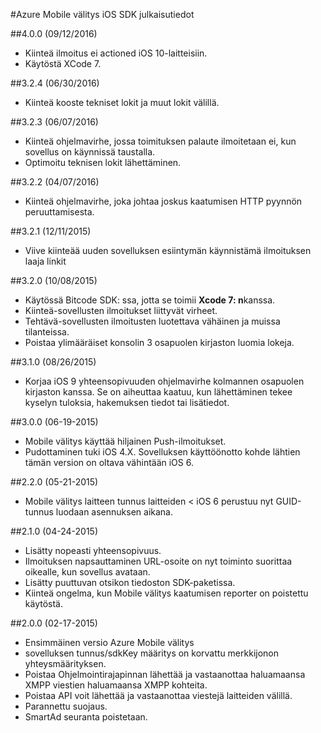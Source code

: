 <properties
    pageTitle="Azure Mobile välitys iOS SDK julkaisutiedot | Microsoft Azure"
    description="Uusimmat päivitykset ja ohjeet iOS SDK Azure Mobile välitys"
    services="mobile-engagement"
    documentationCenter="mobile"
    authors="piyushjo"
    manager="erikre"
    editor="" />

<tags
    ms.service="mobile-engagement"
    ms.workload="mobile"
    ms.tgt_pltfrm="mobile-ios"
    ms.devlang="objective-c"
    ms.topic="article"
    ms.date="09/12/2016"
    ms.author="piyushjo" />

#<a name="azure-mobile-engagement-ios-sdk-release-notes"></a>Azure Mobile välitys iOS SDK julkaisutiedot

##<a name="400-09122016"></a>4.0.0 (09/12/2016)

-   Kiinteä ilmoitus ei actioned iOS 10-laitteisiin.
-   Käytöstä XCode 7.

##<a name="324-06302016"></a>3.2.4 (06/30/2016)

-   Kiinteä kooste tekniset lokit ja muut lokit välillä.

##<a name="323-06072016"></a>3.2.3 (06/07/2016)

-   Kiinteä ohjelmavirhe, jossa toimituksen palaute ilmoitetaan ei, kun sovellus on käynnissä taustalla.
-   Optimoitu teknisen lokit lähettäminen.

##<a name="322-04072016"></a>3.2.2 (04/07/2016)

-   Kiinteä ohjelmavirhe, joka johtaa joskus kaatumisen HTTP pyynnön peruuttamisesta.

##<a name="321-12112015"></a>3.2.1 (12/11/2015)

-   Viive kiinteää uuden sovelluksen esiintymän käynnistämä ilmoituksen laaja linkit

##<a name="320-10082015"></a>3.2.0 (10/08/2015)

-   Käytössä Bitcode SDK: ssa, jotta se toimii **Xcode 7: n**kanssa.
-   Kiinteä-sovellusten ilmoitukset liittyvät virheet.
-   Tehtävä-sovellusten ilmoitusten luotettava vähäinen ja muissa tilanteissa.
-   Poistaa ylimääräiset konsolin 3 osapuolen kirjaston luomia lokeja.

##<a name="310-08262015"></a>3.1.0 (08/26/2015)

-   Korjaa iOS 9 yhteensopivuuden ohjelmavirhe kolmannen osapuolen kirjaston kanssa. Se on aiheuttaa kaatuu, kun lähettäminen tekee kyselyn tuloksia, hakemuksen tiedot tai lisätiedot.

##<a name="300-06192015"></a>3.0.0 (06-19-2015)

-   Mobile välitys käyttää hiljainen Push-ilmoitukset.
-   Pudottaminen tuki iOS 4.X. Sovelluksen käyttöönotto kohde lähtien tämän version on oltava vähintään iOS 6.

##<a name="220-05212015"></a>2.2.0 (05-21-2015)

-   Mobile välitys laitteen tunnus laitteiden < iOS 6 perustuu nyt GUID-tunnus luodaan asennuksen aikana.

##<a name="210-04242015"></a>2.1.0 (04-24-2015)

-   Lisätty nopeasti yhteensopivuus.
-   Ilmoituksen napsauttaminen URL-osoite on nyt toiminto suorittaa oikealle, kun sovellus avataan.
-   Lisätty puuttuvan otsikon tiedoston SDK-paketissa.
-   Kiinteä ongelma, kun Mobile välitys kaatumisen reporter on poistettu käytöstä.

##<a name="200-02172015"></a>2.0.0 (02-17-2015)

-   Ensimmäinen versio Azure Mobile välitys
-   sovelluksen tunnus/sdkKey määritys on korvattu merkkijonon yhteysmäärityksen.
-   Poistaa Ohjelmointirajapinnan lähettää ja vastaanottaa haluamaansa XMPP viestien haluamaansa XMPP kohteita.
-   Poistaa API voit lähettää ja vastaanottaa viestejä laitteiden välillä.
-   Parannettu suojaus.
-   SmartAd seuranta poistetaan.
